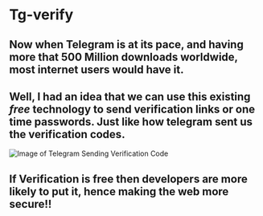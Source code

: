 # Tg-verify

## Now when Telegram is at its pace, and having more that 500 Million downloads worldwide, most internet users would have it.

## Well, I had an idea that we can use this existing *free* technology to send verification links or one time passwords. Just like how telegram sent us the verification codes.

![Image of Telegram Sending Verification Code](https://i.imgur.com/VwNLDTV.png)

## If Verification is free then developers are more likely to put it, hence making the web more secure!! 

